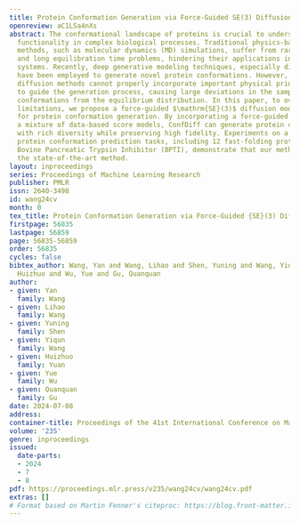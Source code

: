 ```yaml
---
title: Protein Conformation Generation via Force-Guided SE(3) Diffusion Models
openreview: aC1LSa4nXs
abstract: The conformational landscape of proteins is crucial to understanding their
  functionality in complex biological processes. Traditional physics-based computational
  methods, such as molecular dynamics (MD) simulations, suffer from rare event sampling
  and long equilibration time problems, hindering their applications in general protein
  systems. Recently, deep generative modeling techniques, especially diffusion models,
  have been employed to generate novel protein conformations. However, existing score-based
  diffusion methods cannot properly incorporate important physical prior knowledge
  to guide the generation process, causing large deviations in the sampled protein
  conformations from the equilibrium distribution. In this paper, to overcome these
  limitations, we propose a force-guided $\mathrm{SE}(3)$ diffusion model, ConfDiff,
  for protein conformation generation. By incorporating a force-guided network with
  a mixture of data-based score models, ConfDiff can generate protein conformations
  with rich diversity while preserving high fidelity. Experiments on a variety of
  protein conformation prediction tasks, including 12 fast-folding proteins and the
  Bovine Pancreatic Trypsin Inhibitor (BPTI), demonstrate that our method surpasses
  the state-of-the-art method.
layout: inproceedings
series: Proceedings of Machine Learning Research
publisher: PMLR
issn: 2640-3498
id: wang24cv
month: 0
tex_title: Protein Conformation Generation via Force-Guided {SE}(3) Diffusion Models
firstpage: 56835
lastpage: 56859
page: 56835-56859
order: 56835
cycles: false
bibtex_author: Wang, Yan and Wang, Lihao and Shen, Yuning and Wang, Yiqun and Yuan,
  Huizhuo and Wu, Yue and Gu, Quanquan
author:
- given: Yan
  family: Wang
- given: Lihao
  family: Wang
- given: Yuning
  family: Shen
- given: Yiqun
  family: Wang
- given: Huizhuo
  family: Yuan
- given: Yue
  family: Wu
- given: Quanquan
  family: Gu
date: 2024-07-08
address:
container-title: Proceedings of the 41st International Conference on Machine Learning
volume: '235'
genre: inproceedings
issued:
  date-parts:
  - 2024
  - 7
  - 8
pdf: https://proceedings.mlr.press/v235/wang24cv/wang24cv.pdf
extras: []
# Format based on Martin Fenner's citeproc: https://blog.front-matter.io/posts/citeproc-yaml-for-bibliographies/
---
```

